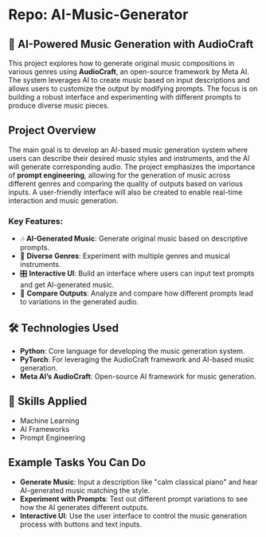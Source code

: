 # Repo: AI-Music-Generator

## 🎵 AI-Powered Music Generation with AudioCraft

This project explores how to generate original music compositions in various genres using **AudioCraft**, an open-source framework by Meta AI. The system leverages AI to create music based on input descriptions and allows users to customize the output by modifying prompts. The focus is on building a robust interface and experimenting with different prompts to produce diverse music pieces.

## Project Overview

The main goal is to develop an AI-based music generation system where users can describe their desired music styles and instruments, and the AI will generate corresponding audio. The project emphasizes the importance of **prompt engineering**, allowing for the generation of music across different genres and comparing the quality of outputs based on various inputs. A user-friendly interface will also be created to enable real-time interaction and music generation.

### Key Features:

- 🎶 **AI-Generated Music**: Generate original music based on descriptive prompts.
- 🎤 **Diverse Genres**: Experiment with multiple genres and musical instruments.
- 🎛️ **Interactive UI**: Build an interface where users can input text prompts and get AI-generated music.
- 🔀 **Compare Outputs**: Analyze and compare how different prompts lead to variations in the generated audio.

## 🛠 Technologies Used

- **Python**: Core language for developing the music generation system.
- **PyTorch**: For leveraging the AudioCraft framework and AI-based music generation.
- **Meta AI’s AudioCraft**: Open-source AI framework for music generation.

## 🤖 Skills Applied

- Machine Learning
- AI Frameworks
- Prompt Engineering

## Example Tasks You Can Do

- **Generate Music**: Input a description like "calm classical piano" and hear AI-generated music matching the style.
- **Experiment with Prompts**: Test out different prompt variations to see how the AI generates different outputs.
- **Interactive UI**: Use the user interface to control the music generation process with buttons and text inputs.

